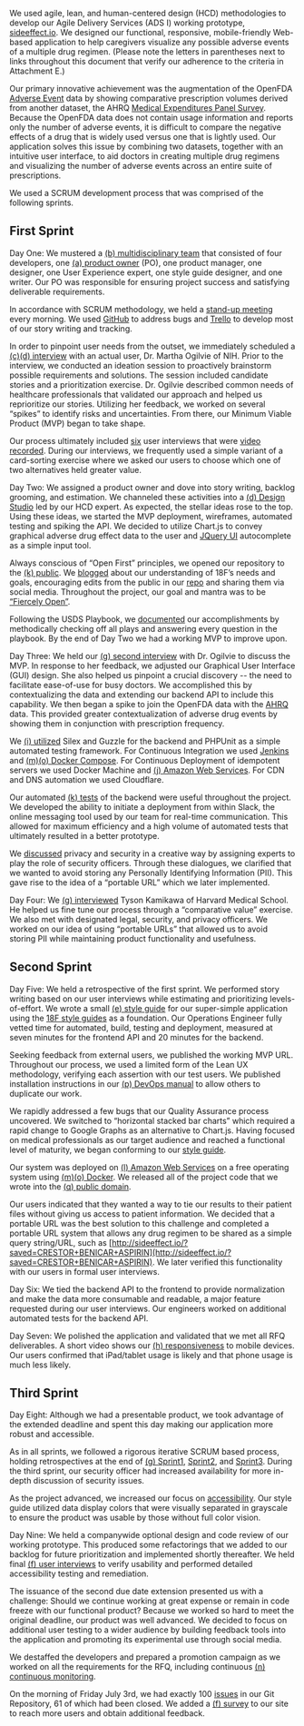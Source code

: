 We used agile, lean, and human-centered design (HCD) methodologies to develop our Agile Delivery Services (ADS I) working prototype, [sideeffect.io](https://www.sideeffect.io/). We designed our functional, responsive, mobile-friendly Web-based application to help caregivers visualize any possible adverse events of a multiple drug regimen. (Please note the letters in parentheses next to links throughout this document that verify our adherence to the criteria in Attachment E.)

Our primary innovative achievement was the augmentation of the OpenFDA [Adverse Event](https://open.fda.gov/drug/event/) data by showing comparative prescription volumes derived from another dataset, the AHRQ [Medical Expenditures Panel Survey](http://meps.ahrq.gov/mepsweb/). Because the OpenFDA data does not contain usage information and reports only the number of adverse events, it is difficult to compare the negative effects of a drug that is widely used versus one that is lightly used. Our application solves this issue by combining two datasets, together with an intuitive user interface, to aid doctors in creating multiple drug regimens and visualizing the number of adverse events across an entire suite of prescriptions. 

We used a SCRUM development process that was comprised of the following sprints. 

## First Sprint

Day One: We mustered a [(b) multidisciplinary team](https://github.com/CivicActions/nebula/blob/master/evidence/CivicActions%20GSA%20Bid_%20Budget%20-%20Estimates.pdf) that consisted of four developers, one [(a) product owner](https://github.com/CivicActions/nebula/blob/master/evidence/AppointmentOfProductOwner.md) (PO), one product manager, one designer, one User Experience expert, one style guide designer, and one writer. Our PO was responsible for ensuring project success and satisfying deliverable requirements.

In accordance with SCRUM methodology, we held a [stand-up meeting](https://github.com/CivicActions/nebula/blob/master/CallNotes/Agendas&ActionItems.md) every morning. We used [GitHub](https://github.com/CivicActions/nebula/issues) to address bugs and [Trello](https://github.com/CivicActions/nebula/blob/master/agile-tickets/TrelloScreenShots.md) to develop most of our story writing and tracking.

In order to pinpoint user needs from the outset, we immediately scheduled a [(c)(d) interview](https://github.com/CivicActions/nebula/blob/master/user-interviews/InitialUserInterview.md) with an actual user, Dr. Martha Ogilvie of NIH. Prior to the interview, we conducted an ideation session to proactively brainstorm possible requirements and solutions. The session included candidate stories and a prioritization exercise. Dr. Ogilvie described common needs of healthcare professionals that validated our approach and helped us reprioritize our stories. Utilizing her feedback, we worked on several “spikes” to identify risks and uncertainties. From there, our Minimum Viable Product (MVP) began to take shape.

Our process ultimately included [six](https://github.com/CivicActions/nebula/tree/master/user-interviews) user interviews that were [video recorded](https://github.com/CivicActions/nebula/blob/master/user-interviews/videolinks.md). During our interviews, we frequently used a simple variant of a card-sorting exercise where we asked our users to choose which one of two alternatives held greater value.

Day Two: We assigned a product owner and dove into story writing, backlog grooming, and estimation. We channeled these activities into a [(d) Design Studio](https://github.com/CivicActions/nebula/blob/master/ux-design/design-studio/DesignStudio.md) led by our HCD expert. As expected, the stellar ideas rose to the top. Using these ideas, we started the MVP deployment, wireframes, automated testing and spiking the API. We decided to utilize Chart.js to convey graphical adverse drug effect data to the user and [JQuery UI](https://jqueryui.com/) autocomplete as a simple input tool.

Always conscious of “Open First” principles, we opened our repository to the [(k) public](http://fcw.com/articles/2015/07/06/civicactions-agile.aspx?m=1). We [blogged](https://civicactions.com/blog/2015/jun/19/what-18f-will-look-for-in-rfq-responses-to-the-agile-digital-services-bpa) about our understanding of 18F’s needs and goals, encouraging edits from the public in our [repo](https://github.com/CivicActions/nebula/blob/master/What18FWillLookForInRFQResponse.md) and sharing them via social media. Throughout the project, our goal and mantra was to be [“Fiercely Open”](http://fcw.com/articles/2015/07/06/civicactions-agile.aspx?m=1). 

Following the USDS Playbook, we [documented](https://github.com/CivicActions/nebula/blob/master/USDSPlaybook/USDSPlaybookChecklist.md) our accomplishments by methodically checking off all plays and answering every question in the playbook. By the end of Day Two we had a working MVP to improve upon.

Day Three: We held our [(g) second interview](https://github.com/CivicActions/nebula/blob/master/user-interviews/SecondUserInterview.md) with Dr. Ogilvie to discuss the MVP. In response to her feedback, we adjusted our Graphical User Interface (GUI) design.  She also helped us pinpoint a crucial discovery -- the need to facilitate ease-of-use for busy doctors. We accomplished this by contextualizing the data and extending our backend API to include this capability. We then began a spike to join the OpenFDA data with the [AHRQ](http://meps.ahrq.gov/mepsweb/) data. This provided greater contextualization of adverse drug events by showing them in conjunction with prescription frequency.

We [(i) utilized](https://github.com/CivicActions/nebula/blob/master/USDSPlaybook/USDSPlaybookChecklist.md#Play8) Silex and Guzzle for the backend and PHPUnit as a simple automated testing framework. For Continuous Integration we used [Jenkins](https://github.com/CivicActions/nebula/blob/master/USDSPlaybook/USDSPlaybookChecklist.md) and [(m)(o) Docker Compose](https://github.com/CivicActions/nebula/blob/master/devops/deployment/backend-deploy-example.txt). For Continuous Deployment of idempotent servers we used Docker Machine and [(j) Amazon Web Services](https://github.com/CivicActions/nebula/blob/master/security/logical-network-topology-1.0.0.jpg). For CDN and DNS automation we used Cloudflare.

Our automated [(k) tests](https://github.com/CivicActions/nebula/blob/master/backend/tests/) of the backend were useful throughout the project. We developed the ability to initiate a deployment from within Slack, the online messaging tool used by our team for real-time communication. This allowed for maximum efficiency and a high volume of automated tests that ultimately resulted in a better prototype.

We [discussed](https://github.com/CivicActions/nebula/blob/master/ProcessJournal.md#SecurityMeeting) privacy and security in a creative way by assigning experts to play the role of security officers. Through these dialogues, we clarified that we wanted to avoid storing any Personally Identifying Information (PII). This gave rise to the idea of a “portable URL” which we later implemented.

Day Four: We [(g) interviewed](https://www.youtube.com/watch?v=NlZQSLsXYFA) Tyson Kamikawa of Harvard Medical School. He helped us fine tune our process through a “comparative value” exercise. We also met with designated legal, security, and privacy officers. We worked on our idea of using “portable URLs” that allowed us to avoid storing PII while maintaining product functionality and usefulness.

## Second Sprint

Day Five: We held a retrospective of the first sprint. We performed story writing based on our user interviews while estimating and prioritizing levels-of-effort. We wrote a small [(e) style guide](https://github.com/CivicActions/nebula/blob/master/GSA_AGILE_BPA_style_guide.png) for our super-simple application using the [18F style guides](https://pages.18f.gov/guides-template/) as a foundation. Our Operations Engineer fully vetted time for automated, build, testing and deployment, measured at seven minutes for the frontend API and 20 minutes for the backend.

Seeking feedback from external users, we published the working MVP URL. Throughout our process, we used a limited form of the Lean UX methodology, verifying each assertion with our test users. We published installation instructions in our [(p) DevOps manual](https://github.com/CivicActions/nebula/blob/master/DEVOPS_MANUAL.md#deployment) to allow others to duplicate our work.

We rapidly addressed a few bugs that our Quality Assurance process uncovered. We switched to “horizontal stacked bar charts” which required a rapid change to Google Graphs as an alternative to Chart.js. Having focused on medical professionals as our target audience and reached a functional level of maturity, we began conforming to our [style guide](https://github.com/CivicActions/nebula/blob/master/GSA_AGILE_BPA_style_guide.png).

Our system was deployed on [(l) Amazon Web Services](https://github.com/CivicActions/nebula/blob/master/security/logical-network-topology-1.0.0.jpg) on a free operating system using [(m)(o) Docker](https://github.com/CivicActions/nebula/blob/master/DEVOPS_MANUAL.md). We released all of the project code that we wrote into the [(q) public domain](https://github.com/CivicActions/nebula/blob/master/LICENSE.md).

Our users indicated that they wanted a way to tie our results to their patient files without giving us access to patient information. We decided that a portable URL was the best solution to this challenge and completed a portable URL system that allows any drug regimen to be shared as a simple query string/URL, such as [http://sideeffect.io/?saved=CRESTOR+BENICAR+ASPIRIN](http://sideeffect.io/?saved=CRESTOR+BENICAR+ASPIRIN). We later verified this functionality with our users in formal user interviews.

Day Six: We tied the backend API to the frontend to provide normalization and make the data more consumable and readable, a major feature requested during our user interviews. Our engineers worked on additional automated tests for the backend API. 

Day Seven: We polished the application and validated that we met all RFQ deliverables. A short video shows our [(h) responsiveness](https://github.com/CivicActions/nebula/commit/a0340d5) to mobile devices. Our users confirmed that iPad/tablet usage is likely and that phone usage is much less likely. 


## Third Sprint

Day Eight: Although we had a presentable product, we took advantage of the extended deadline and spent this day making our application more robust and accessible. 

As in all sprints, we followed a rigorous iterative SCRUM based process, holding retrospectives at the end of [(g) Sprint1](https://github.com/CivicActions/nebula/blob/master/CallNotes/Sprint1Retrspective.md), [Sprint2](https://github.com/CivicActions/nebula/blob/master/CallNotes/Sprint2Retrospective.md), and [Sprint3](https://github.com/CivicActions/nebula/blob/master/CallNotes/Sprint3Retrospective.md). During the third sprint, our security officer had increased availability for more in-depth discussion of security issues.

As the project advanced, we increased our focus on [accessibility](https://github.com/CivicActions/nebula/tree/master/accessibility).  Our style guide utilized data display colors that were visually separated in grayscale to ensure the product was usable by those without full color vision.


Day Nine: We held a companywide optional design and code review of our working prototype. This produced some refactorings that we added to our backlog for future prioritization and implemented shortly thereafter. We held final [(f) user interviews](https://github.com/CivicActions/nebula/tree/master/user-interviews) to verify usability and performed detailed accessibility testing and remediation.

The issuance of the second due date extension presented us with a challenge: Should we continue working at great expense or remain in code freeze with our functional product? Because we worked so hard to meet the original deadline, our product was well advanced. We decided to focus on additional user testing to a wider audience by building feedback tools into the application and promoting its experimental use through social media.

We destaffed the developers and prepared a promotion campaign as we worked on all the requirements for the RFQ, including continuous [(n) continuous monitoring](https://github.com/CivicActions/nebula/tree/master/devops/monitoring).

On the morning of Friday July 3rd, we had exactly 100 [issues](https://github.com/CivicActions/nebula/issues) in our Git Repository, 61 of which had been closed.  We added a [(f) survey](https://sideeffect.io) to our site to reach more users and obtain additional feedback.

